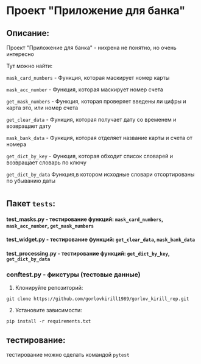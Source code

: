 # Проект "Приложение для банка"

## Описание:

Проект "Приложение для банка" - нихрена не понятно, но очень интересно

Тут можно найти:

`mask_card_numbers` - Функция, которая маскирует номер карты

`mask_acc_number` - Функция, которая маскирует номер счета

`get_mask_numbers` - Функция, которая проверяет введены ли цифры и карта это, или номер счета

`get_clear_data` - Функция, которая получает дату со временем и возвращает дату

`mask_bank_data` - Функция, которая отделяет название карты и счета от номера

`get_dict_by_key` - Функция, которая обходит список словарей и возвращает словарь по ключу

`get_dict_by_data` Функция,в котором исходные словари отсортированы по убыванию даты

#
## Пакет `tests`:
#### test_masks.py - тестирование функций: `mask_card_numbers`, `mask_acc_number`, `get_mask_numbers`

#### test_widget.py - тестирование функций: `get_clear_data`, `mask_bank_data`

#### test_processing.py - тестирование функций: `get_dict_by_key`, `get_dict_by_data`

### conftest.py - фикстуры (тестовые данные) 


1. Клонируйте репозиторий:
```
git clone https://github.com/gorlovkirill1989/gorlov_kirill_rep.git
```

2. Установите зависимости:
```
pip install -r requirements.txt
```

## тестирование:

тестирование можно сделать командой `pytest` 
